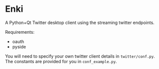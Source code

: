 # Enki

A Python+Qt Twitter desktop client using the streaming twitter endpoints.

Requirements:

* oauth
* pyside

You will need to specify your own twitter client details in `twitter/conf.py`. The constants are provided for you in `conf_example.py`.

